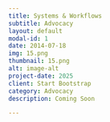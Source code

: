 ```yaml
---
title: Systems & Workflows
subtitle: Advocacy
layout: default
modal-id: 1
date: 2014-07-18
img: 15.png
thumbnail: 15.png
alt: image-alt
project-date: 2025
client: Start Bootstrap
category: Advocacy
description: Coming Soon

---
```

